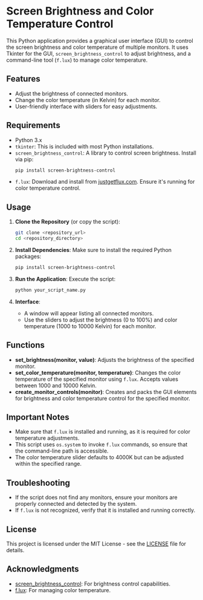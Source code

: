 
# Screen Brightness and Color Temperature Control

This Python application provides a graphical user interface (GUI) to control the screen brightness and color temperature of multiple monitors. It uses Tkinter for the GUI, `screen_brightness_control` to adjust brightness, and a command-line tool (`f.lux`) to manage color temperature.

## Features

- Adjust the brightness of connected monitors.
- Change the color temperature (in Kelvin) for each monitor.
- User-friendly interface with sliders for easy adjustments.

## Requirements

- Python 3.x
- `tkinter`: This is included with most Python installations.
- `screen_brightness_control`: A library to control screen brightness. Install via pip:
  ```bash
  pip install screen-brightness-control
  ```
- `f.lux`: Download and install from [justgetflux.com](https://justgetflux.com/). Ensure it's running for color temperature control.

## Usage

1. **Clone the Repository** (or copy the script):
   ```bash
   git clone <repository_url>
   cd <repository_directory>
   ```

2. **Install Dependencies**:
   Make sure to install the required Python packages:
   ```bash
   pip install screen-brightness-control
   ```

3. **Run the Application**:
   Execute the script:
   ```bash
   python your_script_name.py
   ```

4. **Interface**:
   - A window will appear listing all connected monitors.
   - Use the sliders to adjust the brightness (0 to 100%) and color temperature (1000 to 10000 Kelvin) for each monitor.

## Functions

- **set_brightness(monitor, value)**: Adjusts the brightness of the specified monitor.
- **set_color_temperature(monitor, temperature)**: Changes the color temperature of the specified monitor using `f.lux`. Accepts values between 1000 and 10000 Kelvin.
- **create_monitor_controls(monitor)**: Creates and packs the GUI elements for brightness and color temperature control for the specified monitor.

## Important Notes

- Make sure that `f.lux` is installed and running, as it is required for color temperature adjustments.
- This script uses `os.system` to invoke `f.lux` commands, so ensure that the command-line path is accessible.
- The color temperature slider defaults to 4000K but can be adjusted within the specified range.

## Troubleshooting

- If the script does not find any monitors, ensure your monitors are properly connected and detected by the system.
- If `f.lux` is not recognized, verify that it is installed and running correctly.

## License

This project is licensed under the MIT License - see the [LICENSE](LICENSE) file for details.

## Acknowledgments

- [screen_brightness_control](https://github.com/jarvistechnologies/screen-brightness-control): For brightness control capabilities.
- [f.lux](https://justgetflux.com/): For managing color temperature.
